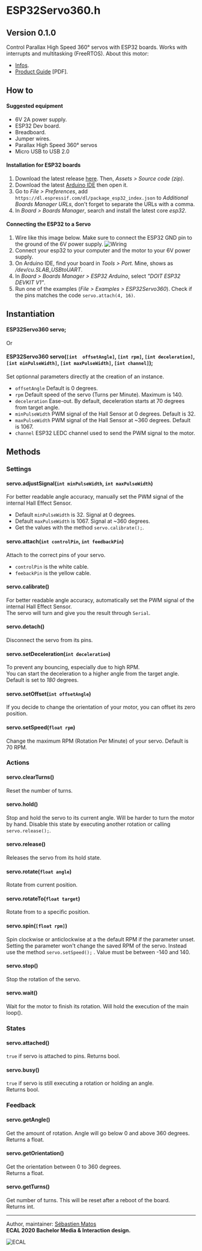 
# ESP32Servo360.h
## Version 0.1.0

Control Parallax High Speed 360° servos with ESP32 boards. Works with interrupts and multitasking (FreeRTOS).
About this motor:
- [Infos](https://www.parallax.com/product/900-00360).
- [Product Guide](https://www.parallax.com/sites/default/files/downloads/900-00360-Feedback-360-HS-Servo-v1.2.pdf) [PDF].

## How to

#### Suggested equipment
- 6V 2A power supply.
- ESP32 Dev board.
- Breadboard.
- Jumper wires.
- Parallax High Speed 360° servos
- Micro USB to USB 2.0

#### Installation for ESP32 boards
1. Download the latest release [here](https://github.com/ecal-mid/ESP32Servo360/releases). Then, _Assets > Source code (zip)_.
2. Download the latest [Arduino IDE](https://www.arduino.cc/en/software) then open it. 
3. Go to _File > Preferences_, add `https://dl.espressif.com/dl/package_esp32_index.json` to *Additional Boards Manager URLs*, don't forget to separate the URLs with a comma.
4. In _Board > Boards Manager_, search and install the latest core _esp32_.

#### Connecting the ESP32 to a Servo
1. Wire like this image below. Make sure to connect the ESP32 GND pin to the ground of the 6V power supply.
![Wiring](https://raw.githubusercontent.com/ecal-mid/ESP32Servo360/main/docs/wiring.jpg)
3. Connect your esp32 to your computer and the motor to your 6V power supply.
4. On Arduino IDE, find your board in _Tools > Port_. Mine, shows as _/dev/cu.SLAB_USBtoUART_.
5. In _Board > Boards Manager > ESP32 Arduino_, select _"DOIT ESP32 DEVKIT V1"_.
6. Run one of the examples (_File > Examples > ESP32Servo360_). Check if the pins matches the code `servo.attach(4, 16)`.

## Instantiation
#### ESP32Servo360 servo;
Or
#### ESP32Servo360 servo(```[int  offsetAngle]```, ```[int rpm]```, ```[int deceleration]```, ```[int minPulseWidth]```, ```[int maxPulseWidth]```, ```[int channel]```);
Set optionnal parameters directly at the creation of an instance.
- ```offsetAngle``` Default is 0 degrees.
- ```rpm``` Default speed of the servo (Turns  per  Minute). Maximum is 140.
- ```deceleration``` Ease-out. By default, deceleration starts at 70 degrees from target angle.
- ```minPulseWidth``` PWM signal of the Hall Sensor at 0 degrees. Default is 32.
- ```maxPulseWidth``` PWM signal of the Hall Sensor at ~360 degrees. Default is 1067.
- ```channel``` ESP32 LEDC channel used to send the PWM signal to the motor.

## Methods
### Settings
#### servo.adjustSignal(```int minPulseWidth```, ```int maxPulseWidth```)
For better readable angle accuracy, manually set the PWM signal of the internal Hall Effect Sensor.
- Default ```minPulseWidth``` is 32. Signal at 0 degrees.
- Default ```maxPulseWidth``` is 1067. Signal at ~360 degrees.
- Get the values with the method ```servo.calibrate();```.
#### servo.attach(`int controlPin`, `int feedbackPin`)
Attach to the correct pins of your servo.
- ```controlPin``` is the white cable.
- ```feebackPin``` is the yellow cable.
#### servo.calibrate()
For better readable angle accuracy, automatically set the PWM signal of the internal Hall Effect Sensor.\
The servo will turn and give you the result through `Serial`.
#### servo.detach()
Disconnect the servo from its pins.
#### servo.setDeceleration(```int deceleration```)
To prevent any bouncing, especially due to high RPM.\
You can start the deceleration to a higher angle from the target angle.\
Default is set to _180_ degrees.
#### servo.setOffset(```int offsetAngle```)
If you decide to change the orientation of your motor, you can offset its zero position.
#### servo.setSpeed(```float rpm```)
Change the maximum RPM (Rotation Per Minute) of your servo.
Default is 70 RPM.
### Actions
#### servo.clearTurns()
Reset the number of turns.
#### servo.hold()
Stop and hold the servo to its current angle. Will be harder to turn the motor by hand.
Disable this state by executing another rotation or calling ```servo.release();```.
#### servo.release()
Releases the servo from its hold state.
#### servo.rotate(```float angle```)
Rotate from current position.
#### servo.rotateTo(```float target```)
Rotate from to a specific position.
#### servo.spin(```[float rpm]```)
Spin clockwise or anticlockwise at a the default RPM if the parameter unset.\
Setting the parameter won't change the saved RPM of the servo. Instead use the method ```servo.setSpeed();``` .
Value must be between -140 and 140.
#### servo.stop()
Stop the rotation of the servo.
#### servo.wait()
Wait for the motor to finish its rotation. Will hold the execution of the main loop().
### States
#### servo.attached()
```true``` if servo is attached to pins.
Returns bool.
#### servo.busy()
```true``` if servo is still executing a rotation or holding an angle.\
Returns bool.
### Feedback
#### servo.getAngle()
Get the amount of rotation. Angle will go below 0 and above 360 degrees.\
Returns a float.
#### servo.getOrientation()
Get the orientation between 0 to 360 degrees.\
Returns a float.
#### servo.getTurns()
Get number of turns. This will be reset after a reboot of the board.\
Returns int.

----
Author, maintainer: [Sébastien Matos](https://github.com/matoseb)\
**ECAL 2020 Bachelor Media & Interaction design.**

![ECAL](https://www.ecal.ch/img/logo.png)
